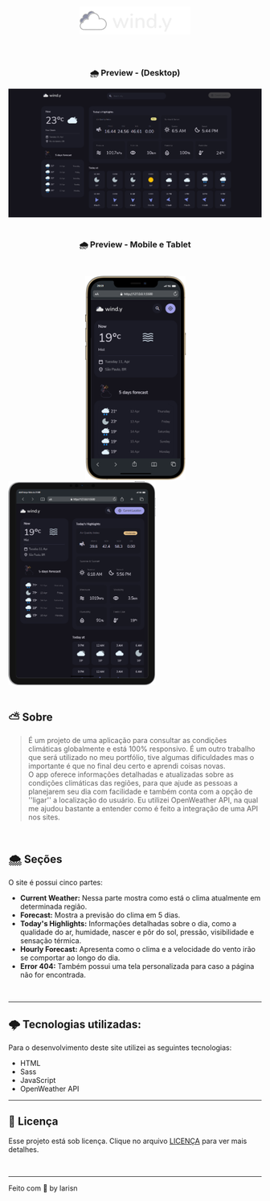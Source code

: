 
<h1 align="center">
<img src="assets/img/logo.svg" width="220px">
</h1>
<br>

<h3 align="center">
🌧 Preview - (Desktop)
</h3>

![Desktop](https://github.com/larisn/wind.y/blob/master/assets/img/preview.png)
<br>
<br>

<h3 align="center">
🌧 Preview - Mobile e Tablet
</h3>
<br>

&ensp; &ensp; &ensp; &ensp; &ensp; &ensp; &ensp; &ensp; &ensp; &ensp; &ensp; &ensp; &ensp; &ensp; <img src="assets/img/mobile.png" width="200px"> &ensp; &ensp; &ensp; <img src="assets/img/tablet.png" width="293px">
<br>
<br>

## ⛅️ Sobre

> É um projeto de uma aplicação para consultar as condições climáticas globalmente e está 100% responsivo. É um outro trabalho que será utilizado no meu portfólio, tive algumas dificuldades mas o importante é que no final deu certo e aprendi coisas novas.<br>
O app oferece informações detalhadas e atualizadas sobre as condições climáticas das regiões, para que ajude as pessoas a planejarem seu dia com facilidade e também conta com a opção de ''ligar'' a localização do usuário. Eu utilizei OpenWeather API, na qual me ajudou bastante a entender como é feito a integração de uma API nos sites.

<br>

## 🌨 Seções
O site é possui cinco partes:

- **Current Weather:** Nessa parte mostra como está o clima atualmente em determinada região.
- **Forecast:** Mostra a previsão do clima em 5 dias.
- **Today's Highlights:** Informações detalhadas sobre o dia, como a qualidade do ar, humidade, nascer e pôr do sol, pressão, visibilidade e sensação térmica.
- **Hourly Forecast:** Apresenta como o clima e a velocidade do vento irão se comportar ao longo do dia.
- **Error 404:** Também possui uma tela personalizada para caso a página não for encontrada.
<br>

---

## 🌩 Tecnologias utilizadas:

Para o desenvolvimento deste site utilizei as seguintes tecnologias:

* HTML
* Sass
* JavaScript
* OpenWeather API

---

## 🎐 Licença
Esse projeto está sob licença. Clique no arquivo [LICENÇA](https://github.com/larisn/larisn/blob/main/LICENSE2.md) para ver mais detalhes.

<br>

---

Feito com 🖤 by larisn
